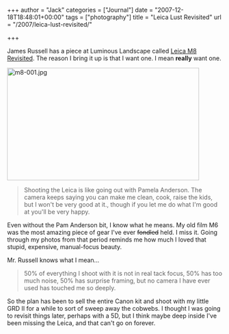 +++
author = "Jack"
categories = ["Journal"]
date = "2007-12-18T18:48:01+00:00"
tags = ["photography"]
title = "Leica Lust Revisited"
url = "/2007/leica-lust-revisited/"

+++

James Russell has a piece at Luminous Landscape called [Leica M8 Revisited][1]. The reason I bring it up is that I want one. I mean **really** want one. 

<img src="/files/m8-001.jpg" alt="m8-001.jpg" border="0" width="449" height="263" />

> Shooting the Leica is like going out with Pamela Anderson. The camera keeps saying you can make me clean, cook, raise the kids, but I won't be very good at it., though if you let me do what I'm good at you'll be very happy.

Even without the Pam Anderson bit, I know what he means. My old film M6 was the most amazing piece of gear I've ever <del>fondled</del> held. I miss it. Going through my photos from that period reminds me how much I loved that stupid, expensive, manual-focus beauty.

Mr. Russell knows what I mean&#8230;

> 50% of everything I shoot with it is not in real tack focus, 50% has too much noise, 50% has surprise framing, but no camera I have ever used has touched me so deeply. 

So the plan has been to sell the entire Canon kit and shoot with my little <span class="caps"><span class="caps">GRD</span></span> II for a while to sort of sweep away the cobwebs. I thought I was going to revisit things later, perhaps with a 5D, but I think maybe deep inside I've been missing the Leica, and that can't go on forever.

 [1]: http://www.luminous-landscape.com/reviews/cameras/leica-m8-revisited.shtml